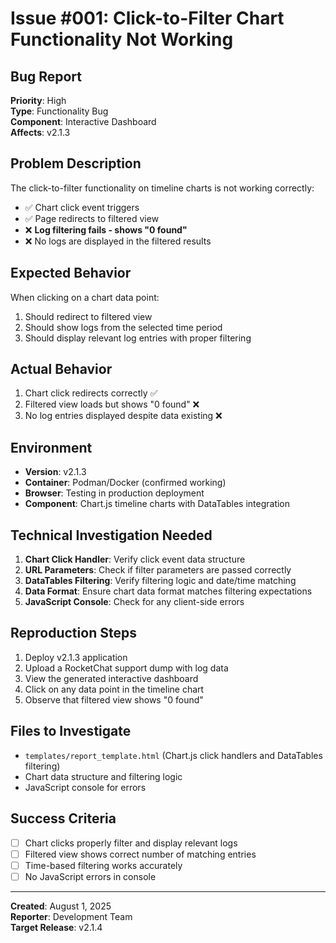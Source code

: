 # Issue #001: Click-to-Filter Chart Functionality Not Working

## Bug Report

**Priority**: High  
**Type**: Functionality Bug  
**Component**: Interactive Dashboard  
**Affects**: v2.1.3  

## Problem Description

The click-to-filter functionality on timeline charts is not working correctly:
- ✅ Chart click event triggers
- ✅ Page redirects to filtered view 
- ❌ **Log filtering fails - shows "0 found"**
- ❌ No logs are displayed in the filtered results

## Expected Behavior

When clicking on a chart data point:
1. Should redirect to filtered view
2. Should show logs from the selected time period
3. Should display relevant log entries with proper filtering

## Actual Behavior

1. Chart click redirects correctly ✅
2. Filtered view loads but shows "0 found" ❌
3. No log entries displayed despite data existing ❌

## Environment

- **Version**: v2.1.3
- **Container**: Podman/Docker (confirmed working)
- **Browser**: Testing in production deployment
- **Component**: Chart.js timeline charts with DataTables integration

## Technical Investigation Needed

1. **Chart Click Handler**: Verify click event data structure
2. **URL Parameters**: Check if filter parameters are passed correctly
3. **DataTables Filtering**: Verify filtering logic and date/time matching
4. **Data Format**: Ensure chart data format matches filtering expectations
5. **JavaScript Console**: Check for any client-side errors

## Reproduction Steps

1. Deploy v2.1.3 application
2. Upload a RocketChat support dump with log data
3. View the generated interactive dashboard
4. Click on any data point in the timeline chart
5. Observe that filtered view shows "0 found"

## Files to Investigate

- `templates/report_template.html` (Chart.js click handlers and DataTables filtering)
- Chart data structure and filtering logic
- JavaScript console for errors

## Success Criteria

- [ ] Chart clicks properly filter and display relevant logs
- [ ] Filtered view shows correct number of matching entries
- [ ] Time-based filtering works accurately
- [ ] No JavaScript errors in console

---

**Created**: August 1, 2025  
**Reporter**: Development Team  
**Target Release**: v2.1.4
